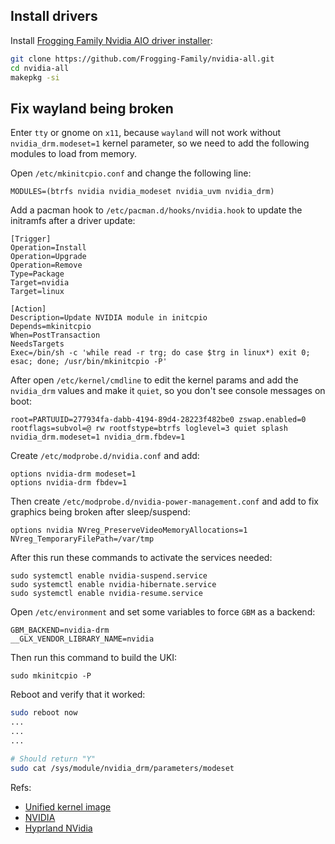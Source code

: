 ## Install drivers
Install [Frogging Family Nvidia AIO driver installer](https://github.com/Frogging-Family/nvidia-all):
```bash
git clone https://github.com/Frogging-Family/nvidia-all.git
cd nvidia-all
makepkg -si
```


## Fix wayland being broken
Enter `tty` or gnome on `x11`, because `wayland` will not work without `nvidia_drm.modeset=1` kernel parameter, so we need to add the following modules to load from memory. 

Open `/etc/mkinitcpio.conf` and change the following line:
```
MODULES=(btrfs nvidia nvidia_modeset nvidia_uvm nvidia_drm)
```

Add a pacman hook to `/etc/pacman.d/hooks/nvidia.hook` to update the initramfs after a driver update:
```
[Trigger]
Operation=Install
Operation=Upgrade
Operation=Remove
Type=Package
Target=nvidia
Target=linux

[Action]
Description=Update NVIDIA module in initcpio
Depends=mkinitcpio
When=PostTransaction
NeedsTargets
Exec=/bin/sh -c 'while read -r trg; do case $trg in linux*) exit 0; esac; done; /usr/bin/mkinitcpio -P'
```

After open `/etc/kernel/cmdline` to edit the kernel params and add the `nvidia_drm` values and make it `quiet`, so you don't see console messages on boot:
```
root=PARTUUID=277934fa-dabb-4194-89d4-28223f482be0 zswap.enabled=0 rootflags=subvol=@ rw rootfstype=btrfs loglevel=3 quiet splash nvidia_drm.modeset=1 nvidia_drm.fbdev=1
```

Create `/etc/modprobe.d/nvidia.conf` and add:
```
options nvidia-drm modeset=1
options nvidia-drm fbdev=1
```

Then create `/etc/modprobe.d/nvidia-power-management.conf` and add to fix graphics being broken after sleep/suspend:
```
options nvidia NVreg_PreserveVideoMemoryAllocations=1 NVreg_TemporaryFilePath=/var/tmp
```
After this run these commands to activate the services needed:
```
sudo systemctl enable nvidia-suspend.service
sudo systemctl enable nvidia-hibernate.service
sudo systemctl enable nvidia-resume.service
```

Open `/etc/environment` and set some variables to force `GBM` as a backend:
```
GBM_BACKEND=nvidia-drm
__GLX_VENDOR_LIBRARY_NAME=nvidia
```

Then run this command to build the UKI:
```
sudo mkinitcpio -P
```

Reboot and verify that it worked:
```bash
sudo reboot now
...
...
...

# Should return "Y"
sudo cat /sys/module/nvidia_drm/parameters/modeset
```

Refs:
- [Unified kernel image](https://wiki.archlinux.org/title/Unified_kernel_image)
- [NVIDIA](https://wiki.archlinux.org/title/NVIDIA)
- [Hyprland NVidia](https://wiki.hyprland.org/Nvidia/)
